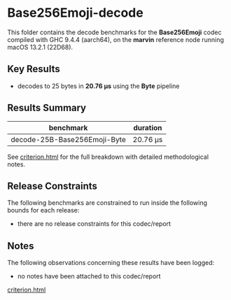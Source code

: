 # Base256Emoji-decode

This folder contains the decode benchmarks for the **Base256Emoji** codec compiled with GHC 9.4.4 (aarch64), on the 
**marvin** reference node running macOS 13.2.1 (22D68).

## Key Results

* decodes to 25 bytes in **20.76 μs** using the **Byte** pipeline

## Results Summary

| benchmark                    | duration |
| ---------------------------- | -------- |
| decode-25B-Base256Emoji-Byte | 20.76 μs |

See [criterion.html](criterion.html) for the full breakdown with detailed methodological notes.

## Release Constraints

The following benchmarks are constrained to run inside the following bounds for each release:

* there are no release constraints for this codec/report

## Notes

The following observations concerning these results have been logged:
* no notes have been attached to this codec/report

[criterion.html](criterion.html)

